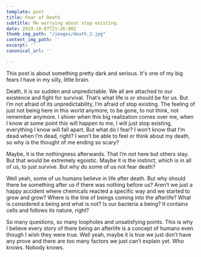 ```yaml
---
template: post
title: Fear of Death
subtitle: Me worrying about stop existing.
date: 2019-10-07T21:26:00Z
thumb_img_path: "/images/death_2.jpg"
content_img_path: ''
excerpt: ''
canonical_url: ''

---
```

This post is about something pretty dark and serious. It's one of my big fears I have in my silly, little brain.

Death, it is so sudden and unpredictable. We all are attached to our existence and fight for survival. That’s what life is or should be for us. But I’m not afraid of its unpredictability, I’m afraid of stop existing. The feeling of just not being here in this world anymore, to be gone, to not think, not remember anymore. I shiver when this big realization comes over me, when I know at some point this will happen to me, I will just stop existing, everything I know will fall apart. But what do I fear? I won’t know that I’m dead when I’m dead, right? I won’t be able to feel or think about my death, so why is the thought of me ending so scary?

Maybe, it is the nothingness afterwards. That I’m not here but others stay. But that would be extremely egoistic. Maybe it is the instinct, which is in all of us, to just survive. But why do some of us not fear death?

Well yeah, some of us humans believe in life after death. But why should there be something after us if there was nothing before us? Aren’t we just a happy accident where chemicals reacted a specific way and we started to grow and grow? Where is the line of beings coming into the afterlife? What is considered a being and what is not? Is our bacteria a being? It contains cells and follows its nature, right?

So many questions, so many loopholes and unsatisfying points. This is why I believe every story of there being an afterlife is a concept of humans even though I wish they were true. Well yeah, maybe it is true we just don’t have any prove and there are too many factors we just can’t explain yet. Who knows. Nobody knows.
